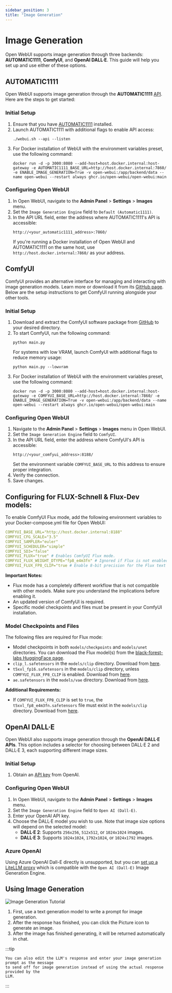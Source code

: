 ```yaml
---
sidebar_position: 3
title: "Image Generation"
---
```


# Image Generation

Open WebUI supports image generation through three backends: **AUTOMATIC1111**, **ComfyUI**, and **OpenAI DALL·E**. This guide will help you set up and use either of these options.

## AUTOMATIC1111

Open WebUI supports image generation through the **AUTOMATIC1111** [API](https://github.com/AUTOMATIC1111/stable-diffusion-webui/wiki/API). Here are the steps to get started:

### Initial Setup

1. Ensure that you have [AUTOMATIC1111](https://github.com/AUTOMATIC1111/stable-diffusion-webui) installed.
2. Launch AUTOMATIC1111 with additional flags to enable API access:
   ```
   ./webui.sh --api --listen
   ```
3. For Docker installation of WebUI with the environment variables preset, use the following command:
   ```
   docker run -d -p 3000:8080 --add-host=host.docker.internal:host-gateway -e AUTOMATIC1111_BASE_URL=http://host.docker.internal:7860/ -e ENABLE_IMAGE_GENERATION=True -v open-webui:/app/backend/data --name open-webui --restart always ghcr.io/open-webui/open-webui:main
   ```

### Configuring Open WebUI

1. In Open WebUI, navigate to the **Admin Panel** > **Settings** > **Images** menu.
2. Set the `Image Generation Engine` field to `Default (Automatic1111)`.
3. In the API URL field, enter the address where AUTOMATIC1111's API is accessible:
   ```
   http://<your_automatic1111_address>:7860/
   ```
   If you're running a Docker installation of Open WebUI and AUTOMATIC1111 on the same host, use `http://host.docker.internal:7860/` as your address.

## ComfyUI

ComfyUI provides an alternative interface for managing and interacting with image generation models. Learn more or download it from its [GitHub page](https://github.com/comfyanonymous/ComfyUI). Below are the setup instructions to get ComfyUI running alongside your other tools.

### Initial Setup

1. Download and extract the ComfyUI software package from [GitHub](https://github.com/comfyanonymous/ComfyUI) to your desired directory.
2. To start ComfyUI, run the following command:
   ```
   python main.py
   ```
   For systems with low VRAM, launch ComfyUI with additional flags to reduce memory usage:
   ```
   python main.py --lowvram
   ```
3. For Docker installation of WebUI with the environment variables preset, use the following command:
   ```
   docker run -d -p 3000:8080 --add-host=host.docker.internal:host-gateway -e COMFYUI_BASE_URL=http://host.docker.internal:7860/ -e ENABLE_IMAGE_GENERATION=True -v open-webui:/app/backend/data --name open-webui --restart always ghcr.io/open-webui/open-webui:main
   ```

### Configuring Open WebUI

1. Navigate to the **Admin Panel** > **Settings** > **Images** menu in Open WebUI.
2. Set the `Image Generation Engine` field to `ComfyUI`.
3. In the API URL field, enter the address where ComfyUI's API is accessible:
   ```
   http://<your_comfyui_address>:8188/
   ```
   Set the environment variable `COMFYUI_BASE_URL` to this address to ensure proper integration.
4. Verify the connection.
5. Save changes.

## Configuring for FLUX-Schnell & Flux-Dev models:
To enable ComfyUI Flux mode, add the following environment variables to your Docker-compose.yml file for Open WebUI: 
```yaml
COMFYUI_BASE_URL="http://host.docker.internal:8188"
COMFYUI_CFG_SCALE="3.5"
COMFYUI_SAMPLER="euler"
COMFYUI_SCHEDULER="simple"
COMFYUI_SD3="false"
COMFYUI_FLUX="true" # Enables ComfyUI Flux mode.
COMFYUI_FLUX_WEIGHT_DTYPE="fp8_e4m3fn" # Ignored if Flux is not enabled. Sets the weight precision for Flux.
COMFYUI_FLUX_FP8_CLIP="true # Enable 8-bit precision for the Flux text encoder.
```

**Important Notes:**

* Flux mode has a completely different workflow that is not compatible with other models. Make sure you understand the implications before enabling it.
* An updated version of ComfyUI is required.
* Specific model checkpoints and files must be present in your ComfyUI installation.

### Model Checkpoints and Files

The following files are required for Flux mode:

* Model checkpoints in both `models/checkpoints` and `models/unet` directories. You can download the Flux model(s) from the [black-forest-labs HuggingFace page](https://huggingface.co/black-forest-labs).
* `clip_l.safetensors` in the `models/clip` directory. Download from [here](https://huggingface.co/comfyanonymous/flux_text_encoders/tree/main).
* `t5xxl_fp16.safetensors` in the `models/clip` directory, unless `COMFYUI_FLUX_FP8_CLIP` is enabled. Download from [here](https://huggingface.co/comfyanonymous/flux_text_encoders/tree/main).
* `ae.safetensors` in the `models/vae` directory. Download from [here](https://huggingface.co/black-forest-labs/FLUX.1-schnell/blob/main/ae.safetensors).

**Additional Requirements:**

* If `COMFYUI_FLUX_FP8_CLIP` is set to `true`, the `t5xxl_fp8_e4m3fn.safetensors` file must exist in the `models/clip` directory. Download from [here](https://huggingface.co/comfyanonymous/flux_text_encoders/tree/main).

## OpenAI DALL·E

Open WebUI also supports image generation through the **OpenAI DALL·E APIs**. This option includes a selector for choosing between DALL·E 2 and DALL·E 3, each supporting different image sizes.

### Initial Setup

1. Obtain an [API key](https://platform.openai.com/api-keys) from OpenAI.

### Configuring Open WebUI

1. In Open WebUI, navigate to the **Admin Panel** > **Settings** > **Images** menu.
2. Set the `Image Generation Engine` field to `Open AI (Dall-E)`.
3. Enter your OpenAI API key.
4. Choose the DALL·E model you wish to use. Note that image size options will depend on the selected model:
   - **DALL·E 2**: Supports `256x256`, `512x512`, or `1024x1024` images.
   - **DALL·E 3**: Supports `1024x1024`, `1792x1024`, or `1024x1792` images.

### Azure OpenAI

Using Azure OpenAI Dall-E directly is unsupported, but you can [set up a LiteLLM proxy](https://litellm.vercel.app/docs/image_generation) which is compatible with the `Open AI (Dall-E)` Image Generation Engine.

## Using Image Generation

![Image Generation Tutorial](/img/tutorial_image_generation.png)

1. First, use a text generation model to write a prompt for image generation.
2. After the response has finished, you can click the Picture icon to generate an image.
3. After the image has finished generating, it will be returned automatically in chat.

:::tip

    You can also edit the LLM's response and enter your image generation prompt as the message
    to send off for image generation instead of using the actual response provided by the
    LLM.

:::
